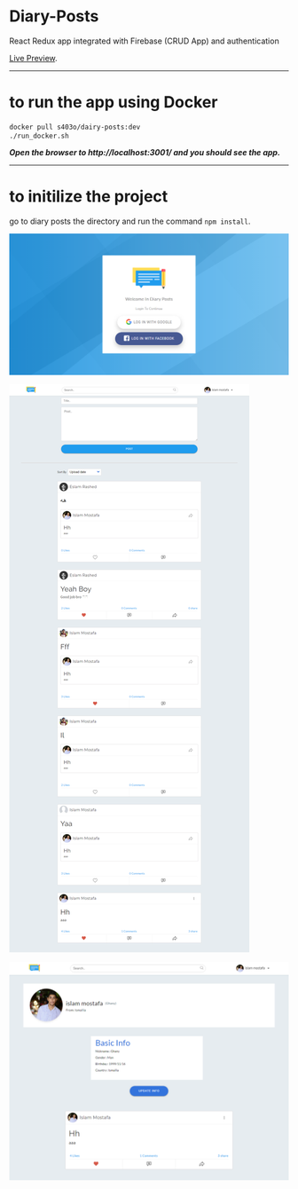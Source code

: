 # Diary-Posts
React Redux app integrated with Firebase (CRUD App) and authentication

[Live Preview](https://diary-db292.firebaseapp.com).    

---

# to run the app using Docker
    docker pull s403o/dairy-posts:dev
    ./run_docker.sh
***Open the browser to http://localhost:3001/ and you should see the app.***

---
# to initilize the project
go to diary posts the directory and run the command `npm install`.  

![diary posts](/public/log.png "posts")   


![diary posts](/public/2.png "posts")   



![diary posts](/public/3.png "posts")   
